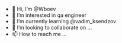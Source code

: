 - 👋 Hi, I’m @Wboev
- 👀 I’m interested in qa engineer
- 🌱 I’m currently learning @vadim_ksendzov
- 💞️ I’m looking to collaborate on ...
- 📫 How to reach me ...

<!---
Wboev/Wboev is a ✨ special ✨ repository because its `README.md` (this file) appears on your GitHub profile.
You can click the Preview link to take a look at your changes.
--->
